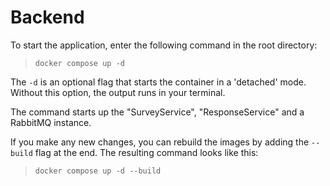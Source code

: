 # Backend

To start the application, enter the following command in the root directory:
> `docker compose up -d`

The `-d` is an optional flag that starts the container in a 'detached' mode. Without this option, the output runs in your terminal.

The command starts up the "SurveyService", "ResponseService" and a RabbitMQ instance. 

If you make any new changes, you can rebuild the images by adding the `--build` flag at the end.
The resulting command looks like this:
> `docker compose up -d --build`
